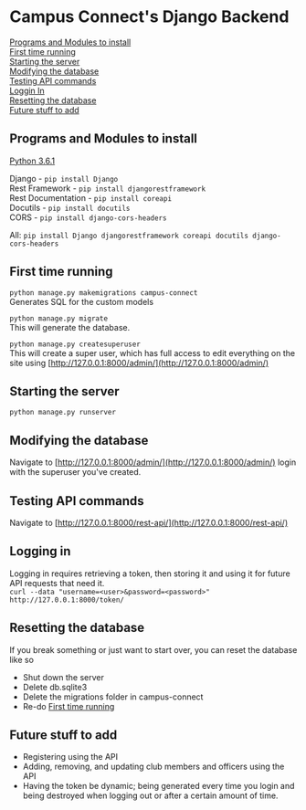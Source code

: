 # Campus Connect's Django Backend

[Programs and Modules to install](#programs-and-modules-to-install)  
[First time running](#first-time-running)  
[Starting the server](#starting-the-server)  
[Modifying the database](#modifying-the-database)  
[Testing API commands](#testing-api-commands)  
[Loggin In](#logging-in)  
[Resetting the database](#resetting-the-database)  
[Future stuff to add](#future-stuff-to-add)  


## Programs and Modules to install

[Python 3.6.1](https://www.python.org/downloads/release/python-361/)

Django - `pip install Django`  
Rest Framework - `pip install djangorestframework`  
Rest Documentation - `pip install coreapi`  
Docutils - `pip install docutils`  
CORS - `pip install django-cors-headers`  

All: `pip install Django djangorestframework coreapi docutils django-cors-headers`


## First time running
`python manage.py makemigrations campus-connect`  
Generates SQL for the custom models

`python manage.py migrate`  
This will generate the database.

`python manage.py createsuperuser`  
This will create a super user, which has full access to edit everything on the site using [http://127.0.0.1:8000/admin/](http://127.0.0.1:8000/admin/)


## Starting the server
`python manage.py runserver`

## Modifying the database
Navigate to [http://127.0.0.1:8000/admin/](http://127.0.0.1:8000/admin/) login with the superuser you've created.

## Testing API commands
Navigate to [http://127.0.0.1:8000/rest-api/](http://127.0.0.1:8000/rest-api/)

## Logging in
Logging in requires retrieving a token, then storing it and using it for future API requests that need it.  
`curl --data "username=<user>&password=<password>" http://127.0.0.1:8000/token/`

## Resetting the database
If you break something or just want to start over, you can reset the database like so  
 * Shut down the server
 * Delete db.sqlite3  
 * Delete the migrations folder in campus-connect
 * Re-do [First time running](#first-time-running)

## Future stuff to add
 * Registering using the API
 * Adding, removing, and updating club members and officers using the API
 * Having the token be dynamic; being generated every time you login and being destroyed when logging out or after a certain amount of time.